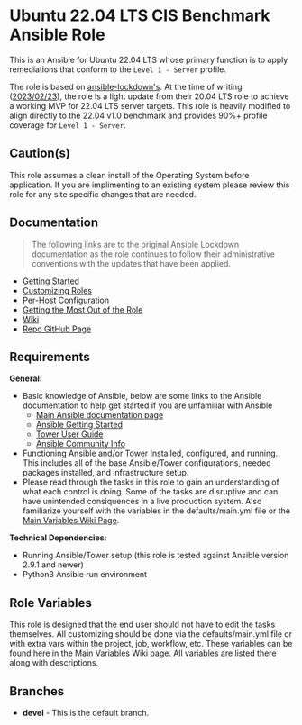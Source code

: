 # Ubuntu 22.04 LTS CIS Benchmark Ansible Role

This is an Ansible for Ubuntu 22.04 LTS whose primary function is to apply
remediations that conform to the `Level 1 - Server` profile.

The role is based on [ansible-lockdown's](https://github.com/ansible-lockdown/UBUNTU22-CIS).
At the time of writing ([2023/02/23](https://github.com/ansible-lockdown/UBUNTU22-CIS/tree/3b62b12aa2da0ed353a90be80c069bc544a4004e)),
the role is a light update from their 20.04 LTS role to achieve a working MVP
for 22.04 LTS server targets.  This role is heavily modified to align directly
to the 22.04 v1.0 benchmark and provides 90%+ profile coverage for
`Level 1 - Server`.

## Caution(s)

This role assumes a clean install of the Operating System before application. If you are implimenting to an existing system please review this role for any site specific changes that are needed.

## Documentation

>The following links are to the original Ansible Lockdown documentation
>as the role continues to follow their administrative conventions with
>the updates that have been applied.

- [Getting Started](https://www.lockdownenterprise.com/docs/getting-started-with-lockdown)
- [Customizing Roles](https://www.lockdownenterprise.com/docs/customizing-lockdown-enterprise)
- [Per-Host Configuration](https://www.lockdownenterprise.com/docs/per-host-lockdown-enterprise-configuration)
- [Getting the Most Out of the Role](https://www.lockdownenterprise.com/docs/get-the-most-out-of-lockdown-enterprise)
- [Wiki](https://github.com/ansible-lockdown/UBUNTU22-CIS/wiki)
- [Repo GitHub Page](https://ansible-lockdown.github.io/UBUNTU22-CIS/)

## Requirements

**General:**

- Basic knowledge of Ansible, below are some links to the Ansible documentation to help get started if you are unfamiliar with Ansible
  - [Main Ansible documentation page](https://docs.ansible.com)
  - [Ansible Getting Started](https://docs.ansible.com/ansible/latest/user_guide/intro_getting_started.html)
  - [Tower User Guide](https://docs.ansible.com/ansible-tower/latest/html/userguide/index.html)
  - [Ansible Community Info](https://docs.ansible.com/ansible/latest/community/index.html)
- Functioning Ansible and/or Tower Installed, configured, and running. This includes all of the base Ansible/Tower configurations, needed packages installed, and infrastructure setup.
- Please read through the tasks in this role to gain an understanding of what each control is doing. Some of the tasks are disruptive and can have unintended consiquences in a live production system. Also familiarize yourself with the variables in the defaults/main.yml file or the [Main Variables Wiki Page](https://github.com/ansible-lockdown/UBUNTU22-CIS/wiki/Main-Variables).

**Technical Dependencies:**

- Running Ansible/Tower setup (this role is tested against Ansible version 2.9.1 and newer)
- Python3 Ansible run environment

## Role Variables

This role is designed that the end user should not have to edit the tasks themselves. All customizing should be done via the defaults/main.yml file or with extra vars within the project, job, workflow, etc. These variables can be found [here](https://github.com/ansible-lockdown/UBUNTU22-CIS/wiki/Main-Variables) in the Main Variables Wiki page. All variables are listed there along with descriptions.

## Branches

- **devel** - This is the default branch.
